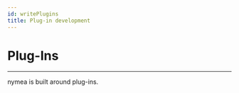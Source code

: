 ```yaml
---
id: writePlugins
title: Plug-in development
---
```


# Plug-Ins
------------------------------------------



nymea is built around plug-ins.



